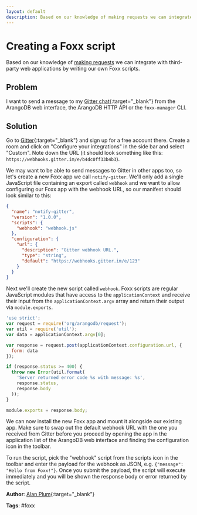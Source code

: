 ```yaml
---
layout: default
description: Based on our knowledge of making requests we can integrate with third-party web applications by writing our own Foxx scripts
---
```

# Creating a Foxx script

Based on our knowledge of [making requests](making-requests.html) we can integrate with third-party web applications by writing our own Foxx scripts.

## Problem

I want to send a message to my [Gitter chat](https://gitter.im){:target="_blank"} from the ArangoDB web interface, the ArangoDB HTTP API or the `foxx-manager` CLI.

## Solution

Go to [Gitter](https://gitter.im){:target="_blank"} and sign up for a free account there. Create a room and click on "Configure your integrations" in the side bar and select "Custom". Note down the URL (it should look something like this: `https://webhooks.gitter.im/e/b4dc0ff33b4b3`).

We may want to be able to send messages to Gitter in other apps too, so let's create a new Foxx app we call `notify-gitter`. We'll only add a single JavaScript file containing an export called `webhook` and we want to allow configuring our Foxx app with the webhook URL, so our manifest should look similar to this:

```json
{
  "name": "notify-gitter",
  "version": "1.0.0",
  "scripts": {
    "webhook": "webhook.js"
  },
  "configuration": {
    "url": {
      "description": "Gitter webhook URL.",
      "type": "string",
      "default": "https://webhooks.gitter.im/e/123"
    }
  }
}
```

Next we'll create the new script called `webhook`. Foxx scripts are regular JavaScript modules that have access to the `applicationContext` and receive their input from the `applicationContext.argv` array and return their output via `module.exports`.

```js
'use strict';
var request = require('org/arangodb/request');
var util = require('util');
var data = applicationContext.argv[0];

var response = request.post(applicationContext.configuration.url, {
  form: data
});

if (response.status >= 400) {
  throw new Error(util.format(
    'Server returned error code %s with message: %s',
    response.status,
    response.body
  ));
}

module.exports = response.body;
```

We can now install the new Foxx app and mount it alongside our existing app. Make sure to swap out the default webhook URL with the one you received from Gitter before you proceed by opening the app in the application list of the ArangoDB web interface and finding the configuration icon in the toolbar.

To run the script, pick the "webhook" script from the scripts icon in the toolbar and enter the payload for the webhook as JSON, e.g. `{"message": "Hello from Foxx!"}`. Once you submit the payload, the script will execute immediately and you will be shown the response body or error returned by the script.

**Author**: [Alan Plum](https://github.com/pluma){:target="_blank"}

**Tags**: #foxx

